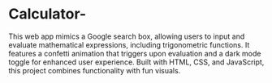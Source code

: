 # Calculator-
This web app mimics a Google search box, allowing users to input and evaluate mathematical expressions, including trigonometric functions. It features a confetti animation that triggers upon evaluation and a dark mode toggle for enhanced user experience. Built with HTML, CSS, and JavaScript, this project combines functionality with fun visuals.
